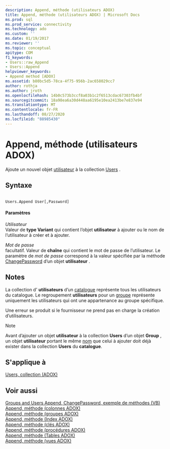 ```yaml
---
description: Append, méthode (utilisateurs ADOX)
title: Append, méthode (utilisateurs ADOX) | Microsoft Docs
ms.prod: sql
ms.prod_service: connectivity
ms.technology: ado
ms.custom: ''
ms.date: 01/19/2017
ms.reviewer: ''
ms.topic: conceptual
apitype: COM
f1_keywords:
- Users::raw_Append
- Users::Append
helpviewer_keywords:
- Append method [ADOX]
ms.assetid: b80bc5d5-78ca-4f75-956b-2ac658029cc7
author: rothja
ms.author: jroth
ms.openlocfilehash: 14b0c573b3ccf8a03b1c2f6513cdac67303fb4bf
ms.sourcegitcommit: 18a98ea6a30d448aa6195e10ea2413be7e837e94
ms.translationtype: MT
ms.contentlocale: fr-FR
ms.lasthandoff: 08/27/2020
ms.locfileid: "88985430"
---
```

# <a name="append-method-adox-users"></a>Append, méthode (utilisateurs ADOX)
Ajoute un nouvel objet [utilisateur](./user-object-adox.md) à la collection [Users](./users-collection-adox.md) .  
  
## <a name="syntax"></a>Syntaxe  
  
```  
  
Users.Append User[,Password]  
```  
  
#### <a name="parameters"></a>Paramètres  
 *Utilisateur*  
 Valeur de **type Variant** qui contient l’objet **utilisateur** à ajouter ou le nom de l’utilisateur à créer et à ajouter.  
  
 *Mot de passe*  
 facultatif. Valeur de **chaîne** qui contient le mot de passe de l’utilisateur. Le paramètre de *mot de passe* correspond à la valeur spécifiée par la méthode [ChangePassword](./changepassword-method-adox.md) d’un objet **utilisateur** .  
  
## <a name="remarks"></a>Notes  
 La collection d' **utilisateurs** d’un [catalogue](./catalog-object-adox.md) représente tous les utilisateurs du catalogue. Le regroupement **utilisateurs** pour un [groupe](./group-object-adox.md) représente uniquement les utilisateurs qui ont une appartenance au groupe spécifique.  
  
 Une erreur se produit si le fournisseur ne prend pas en charge la création d’utilisateurs.  
  
> [!NOTE]
>  Avant d’ajouter un objet **utilisateur** à la collection **Users** d’un objet **Group** , un objet **utilisateur** portant le même [nom](./name-property-adox.md) que celui à ajouter doit déjà exister dans la collection **Users** du **catalogue**.  
  
## <a name="applies-to"></a>S'applique à  
 [Users, collection (ADOX)](./users-collection-adox.md)  
  
## <a name="see-also"></a>Voir aussi  
 [Groups and Users Append, ChangePassword, exemple de méthodes (VB)](./groups-and-users-append-changepassword-methods-example-vb.md)   
 [Append, méthode (colonnes ADOX)](./append-method-adox-columns.md)   
 [Append, méthode (groupes ADOX)](./append-method-adox-groups.md)   
 [Append, méthode (Index ADOX)](./append-method-adox-indexes.md)   
 [Append, méthode (clés ADOX)](./append-method-adox-keys.md)   
 [Append, méthode (procédures ADOX)](./append-method-adox-procedures.md)   
 [Append, méthode (Tables ADOX)](./append-method-adox-tables.md)   
 [Append, méthode (vues ADOX)](./append-method-adox-views.md)
